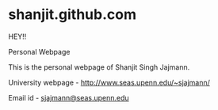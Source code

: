 shanjit.github.com
==================

HEY!!

Personal Webpage

This is the personal webpage of Shanjit Singh Jajmann. 


University webpage - http://www.seas.upenn.edu/~sjajmann/


Email id - sjajmann@seas.upenn.edu

